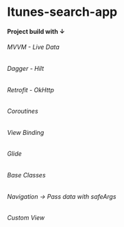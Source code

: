 # Itunes-search-app

#### Project build with ↓
###### MVVM - Live Data 
###### Dagger - Hilt
###### Retrofit - OkHttp
###### Coroutines
###### View Binding
###### Glide
###### Base Classes 
###### Navigation -> Pass data with safeArgs
###### Custom View
